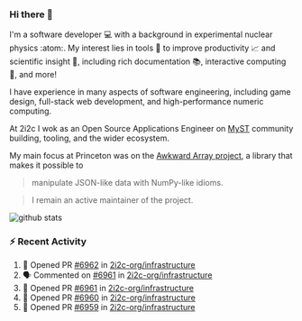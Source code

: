### Hi there 👋 

I'm a software developer 💻 with a background in experimental nuclear physics :atom:. My interest lies in tools :wrench: to improve productivity :chart_with_upwards_trend: and scientific insight :telescope:, including rich documentation 📚, interactive computing 🧮, and more! 

I have experience in many aspects of software engineering, including game design, full-stack web development, and high-performance numeric computing. 

At 2i2c I wok as an Open Source Applications Engineer on [MyST](https://github.com/jupyter-book/mystmd) community building, tooling, and the wider ecosystem. 

My main focus at Princeton was on the [Awkward Array project](awkward-array.org/), a library that makes it possible to 
> manipulate JSON-like data with NumPy-like idioms.

> I remain an active maintainer of the project. 

![github stats](https://github-readme-stats.vercel.app/api?username=agoose77&show_icons=true&hide_rank=true&hide_title=true&bg_color=30,e76445,904e95&text_color=efe3ec&icon_color=efe3ec)
<!--
**agoose77/agoose77** is a ✨ _special_ ✨ repository because its `README.md` (this file) appears on your GitHub profile.

Here are some ideas to get you started:

- 🔭 I’m currently working on ...
- 🌱 I’m currently learning ...
- 👯 I’m looking to collaborate on ...
- 🤔 I’m looking for help with ...
- 💬 Ask me about ...
- 📫 How to reach me: ...
- 😄 Pronouns: ...
- ⚡ Fun fact: ...
-->

### :zap: Recent Activity

<!--START_SECTION:activity-->
1. 💪 Opened PR [#6962](undefined) in [2i2c-org/infrastructure](https://github.com/2i2c-org/infrastructure)
2. 🗣 Commented on [#6961](https://github.com/2i2c-org/infrastructure/pull/6961#issuecomment-3412537127) in [2i2c-org/infrastructure](https://github.com/2i2c-org/infrastructure)
3. 💪 Opened PR [#6961](undefined) in [2i2c-org/infrastructure](https://github.com/2i2c-org/infrastructure)
4. 💪 Opened PR [#6960](undefined) in [2i2c-org/infrastructure](https://github.com/2i2c-org/infrastructure)
5. 💪 Opened PR [#6959](undefined) in [2i2c-org/infrastructure](https://github.com/2i2c-org/infrastructure)
<!--END_SECTION:activity-->
